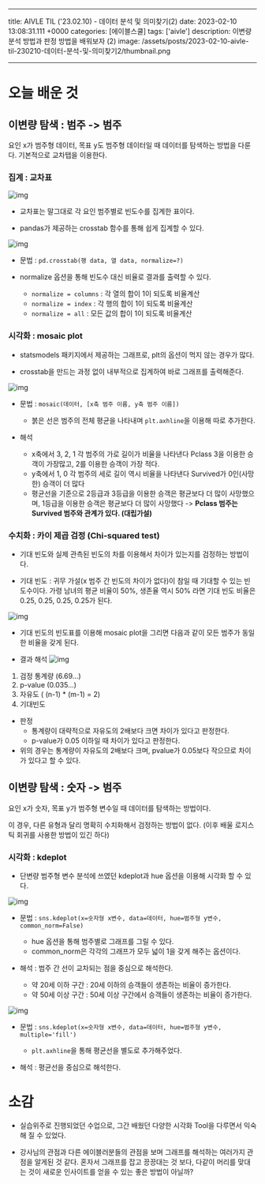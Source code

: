 

---
title: AIVLE TIL ('23.02.10) - 데이터 분석 및 의미찾기(2)
date: 2023-02-10 13:08:31.111 +0000
categories: [에이블스쿨]
tags: ['aivle']
description: 이변량 분석 방법과 판정 방법을 배워보자 (2)
image: /assets/posts/2023-02-10-aivle-til-230210-데이터-분석-및-의미찾기2/thumbnail.png

---

# 오늘 배운 것

## 이변량 탐색 : 범주 -> 범주

요인 x가 범주형 데이터, 목표 y도 범주형 데이터일 때 데이터를 탐색하는 방법을 다룬다.
기본적으로 교차탭을 이용한다.

### 집계 : 교차표

![img](/assets/posts/2023-02-10-aivle-til-230210-데이터-분석-및-의미찾기2/img0.png)

- 교차표는 말그대로 각 요인 범주별로 빈도수를 집계한 표이다.

- pandas가 제공하는 crosstab 함수를 통해 쉽게 집계할 수 있다.

![img](/assets/posts/2023-02-10-aivle-til-230210-데이터-분석-및-의미찾기2/img1.png)

- 문법 : `pd.crosstab(행 data, 열 data, normalize=?)`

- normalize 옵션을 통해 빈도수 대신 비율로 결과를 출력할 수 있다.
    - `normalize = columns` : 각 열의 합이 1이 되도록 비율계산
    - `normalize = index` : 각 행의 합이 1이 되도록 비율계산
    - `normalize = all` : 모든 값의 합이 1이 되도록 비율계산
    
### 시각화 : mosaic plot

- statsmodels 패키지에서 제공하는 그래프로, plt의 옵션이 먹지 않는 경우가 많다.

- crosstab을 만드는 과정 없이 내부적으로 집계하여 바로 그래프를 출력해준다.

![img](/assets/posts/2023-02-10-aivle-til-230210-데이터-분석-및-의미찾기2/img2.png)

- 문법 : `mosaic(데이터, [x축 범주 이름, y축 범주 이름])`
    - 붉은 선은 범주의 전체 평균을 나타내며 `plt.axhline`을 이용해 따로 추가한다.

- 해석
    - x축에서 3, 2, 1 각 범주의 가로 길이가 비율을 나타낸다
    Pclass 3을 이용한 승객이 가장많고, 2를 이용한 승객이 가장 적다.
    - y축에서 1, 0 각 범주의 세로 길이 역시 비율을 나타낸다
    Survived가 0인(사망한) 승객이 더 많다
    - 평균선을 기준으로 2등급과 3등급을 이용한 승객은 평균보다 더 많이 사망했으며, 1등급을 이용한 승객은 평균보다 더 많이 사망했다 
    -> **Pclass 범주는 Survived 범주와 관계가 있다. (대립가설)** 

### 수치화 : 카이 제곱 검정 (Chi-squared test)

- 기대 빈도와 실제 관측된 빈도의 차를 이용해서 차이가 있는지를 검정하는 방법이다.

- 기대 빈도 : 귀무 가설(x 범주 간 빈도의 차이가 없다)이 참일 때 기대할 수 있는 빈도수이다.
가령 남녀의 평균 비율이 50%, 생존율 역시 50% 라면 기대 빈도 비율은 0.25, 0.25, 0.25, 0.25가 된다.

![img](/assets/posts/2023-02-10-aivle-til-230210-데이터-분석-및-의미찾기2/img3.png)

- 기대 빈도의 빈도표를 이용해 mosaic plot을 그리면 다음과 같이 모든 범주가 동일한 비율을 갖게 된다.

- 결과 해석
![img](/assets/posts/2023-02-10-aivle-til-230210-데이터-분석-및-의미찾기2/img4.png)

1. 검정 통계량 (6.69...)
2. p-value (0.035...)
3. 자유도 ( (n-1) * (m-1) = 2)
4. 기대빈도

- 판정
    - 통계량이 대략적으로 자유도의 2배보다 크면 차이가 있다고 판정한다.
    - p-value가 0.05 이하일 때 차이가 있다고 판정한다.
- 위의 경우는 통계량이 자유도의 2배보다 크며, pvalue가 0.05보다 작으므로 차이가 있다고 할 수 있다.

## 이변량 탐색 : 숫자 -> 범주

요인 x가 숫자, 목표 y가 범주형 변수일 때 데이터를 탐색하는 방법이다.

이 경우, 다른 유형과 달리 명확히 수치화해서 검정하는 방법이 없다. 
(이후 배울 로지스틱 회귀를 사용한 방법이 있긴 하다)

### 시각화 : kdeplot

- 단변량 범주형 변수 분석에 쓰였던 kdeplot과 hue 옵션을 이용해 시각화 할 수 있다.

![img](/assets/posts/2023-02-10-aivle-til-230210-데이터-분석-및-의미찾기2/img5.png)


- 문법 : `sns.kdeplot(x=숫자형 x변수, data=데이터, hue=범주형 y변수, common_norm=False)`
    - hue 옵션을 통해 범주별로 그래프를 그릴 수 있다.
    - common_norm은 각각의 그래프가 모두 넓이 1을 갖게 해주는 옵션이다.

- 해석 : 범주 간 선이 교차되는 점을 중심으로 해석한다.
    - 약 20세 이하 구간 : 20세 이하의 승객들이 생존하는 비율이 증가한다.
    - 약 50세 이상 구간 : 50세 이상 구간에서 승객들이 생존하는 비율이 증가한다.
    
![img](/assets/posts/2023-02-10-aivle-til-230210-데이터-분석-및-의미찾기2/img6.png)

- 문법 : `sns.kdeplot(x=숫자형 x변수, data=데이터, hue=범주형 y변수, multiple='fill')`
    - `plt.axhline`을 통해 평균선을 별도로 추가해주었다.
    
- 해석 : 평균선을 중심으로 해석한다.

# 소감

- 실습위주로 진행되었던 수업으로, 그간 배웠던 다양한 시각화 Tool을 다루면서 익숙해 질 수 있었다.

- 강사님의 관점과 다른 에이블러분들의 관점을 보며 그래프를 해석하는 여러가지 관점을 알게된 것 같다. 혼자서 그래프를 잡고 끙끙대는 것 보다, 다같이 머리를 맞대는 것이 새로운 인사이트를 얻을 수 있는 좋은 방법이 아닐까?


        